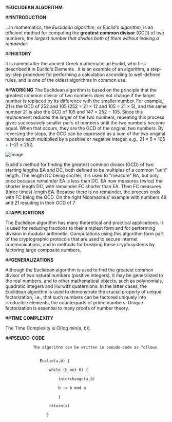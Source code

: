 #**EUCLIDEAN ALGORITHM**



##**INTRODUCTION**

...In mathematics, the *Euclidean algorithm*, or *Euclid's algorithm*, is an efficient method for computing the **greatest common divisor** (GCD) of two numbers, *the largest number that divides both of them without leaving a remainder*.



##**HISTORY**

It is named after the ancient Greek mathematician Euclid, who first described it in Euclid's Elements . It is an example of an algorithm, a step-by-step procedure for performing a calculation according to well-defined rules, and is one of the oldest algorithms in common use. 



##**WORKING**
The Euclidean algorithm is based on the principle that the greatest common divisor of two numbers does not change if the larger number is replaced by its difference with the smaller number. For example, 21 is the GCD of 252 and 105 (252 = 21 × 12 and 105 = 21 × 5), and the same number 21 is also the GCD of 105 and 147 = 252 − 105. Since this replacement reduces the larger of the two numbers, repeating this process gives successively smaller pairs of numbers until the two numbers become equal. When that occurs, they are the GCD of the original two numbers. By reversing the steps, the GCD can be expressed as a sum of the two original numbers each multiplied by a positive or negative integer, e.g., 21 = 5 × 105 + (−2) × 252.

![image](https://upload.wikimedia.org/wikipedia/commons/thumb/3/37/Euclid%27s_algorithm_Book_VII_Proposition_2_3.png/300px-Euclid%27s_algorithm_Book_VII_Proposition_2_3.png)

Euclid's method for finding the greatest common divisor (GCD) of two starting lengths BA and DC, both defined to be multiples of a common "unit" length. The length DC being shorter, it is used to "measure" BA, but only once because remainder EA is less than DC. EA now measures (twice) the shorter length DC, with remainder FC shorter than EA. Then FC measures (three times) length EA. Because there is no remainder, the process ends with FC being the GCD. On the right Nicomachus' example with numbers 49 and 21 resulting in their GCD of 7 



##**APPLICATIONS**

The Euclidean algorithm has many theoretical and practical applications. It is used for reducing fractions to their simplest form and for performing division in modular arithmetic. Computations using this algorithm form part of the cryptographic protocols that are used to secure internet communications, and in methods for breaking these cryptosystems by factoring large composite numbers. 



##**GENERALIZATIONS**

Although the Euclidean algorithm is used to find the greatest common divisor of two natural numbers (positive integers), it may be generalized to the real numbers, and to other mathematical objects, such as polynomials, quadratic integers and Hurwitz quaternions. In the latter cases, the Euclidean algorithm is used to demonstrate the crucial property of unique factorization, i.e., that such numbers can be factored uniquely into irreducible elements, the counterparts of prime numbers. Unique factorization is essential to many proofs of number theory.



##**TIME COMPLEXITY**

The Time Complexity is O(log min(a, b)).



##**PSEUDO-CODE**

                The algorithm can be written in pseudo-code as follows

 
                   Euclid(a,b) {

                       while (b not 0) { 
  
                           interchange(a,b)
    
                           b := b mod a
    
                           }
  
                       return(a)
  
                      }




